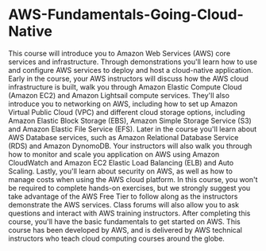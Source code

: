 # AWS-Fundamentals-Going-Cloud-Native
This course will introduce you to Amazon Web Services (AWS) core services and infrastructure. Through demonstrations you'll learn how to use and configure AWS services to deploy and host a cloud-native application.   Early in the course, your AWS instructors will discuss how the AWS cloud infrastructure is built, walk you through Amazon Elastic Compute Cloud (Amazon EC2) and Amazon Lightsail compute services. They'll also introduce you to networking on AWS, including how to set up Amazon Virtual Public Cloud (VPC) and different cloud storage options, including Amazon Elastic Block Storage (EBS), Amazon Simple Storage Service (S3) and Amazon Elastic File Service (EFS). Later in the course you'll learn about AWS Database services, such as Amazon Relational Database Service (RDS) and Amazon DynomoDB. Your instructors will also walk you through how to monitor and scale you application on AWS using Amazon CloudWatch and Amazon EC2 Elastic Load Balancing (ELB) and Auto Scaling. Lastly, you'll learn about security on AWS, as well as how to manage costs when using the AWS cloud platform.   In this course, you won't be required to complete hands-on exercises, but we strongly suggest you take advantage of the AWS Free Tier to follow along as the instructors demonstrate the AWS services. Class forums will also allow you to ask questions and interact with AWS training instructors. After completing this course, you'll have the basic fundamentals to get started on AWS.   This course has been developed by AWS, and is delivered by AWS technical instructors who teach cloud computing courses around the globe.
